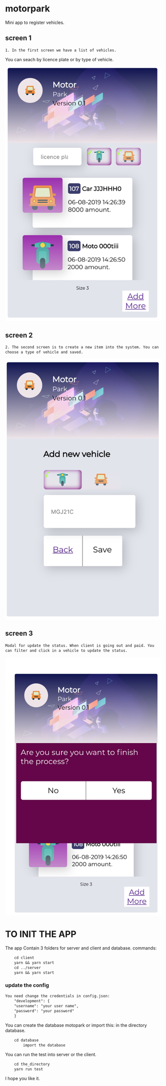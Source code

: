 # motorpark
Mini app to register vehicles.
## screen 1
    1. In the first screen we have a list of vehicles.
You can seach by licence plate or by type of vehicle.

![Alt text](/screenshot/screenshot1.png?raw=true "List")

## screen 2 
    2. The second screen is to create a new item into the system. You can choose a type of vehicle and saved.

![Alt text](/screenshot/screenshot2.png?raw=true "List")
## screen 3 
    Modal for update the status. When client is going out and paid. You can filter and click in a vehicle to update the status.

![Alt text](/screenshot/screenshot3.png?raw=true "List")
# TO INIT THE APP
The app Contain 3 folders for server and client and database.
commands:
```
    cd client
    yarn && yarn start
    cd ../server
    yarn && yarn start
```
### update the config
    You need change the credentials in config.json:
        "development": {
        "username": "your user name",
        "password": "your password"
        }
You can create the database motopark or import this: in the directory database.
```      
    cd database
        import the database
```
You can run the test into server or the client.
```
    cd the_directory
    yarn run test

```
I hope you like it.